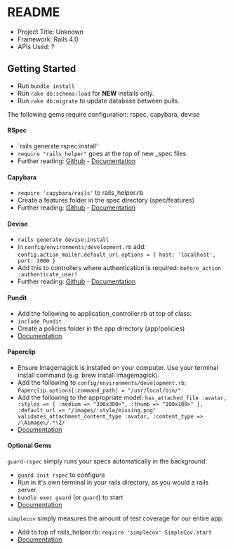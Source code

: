 # README

* Project Title: Unknown
* Framework: Rails 4.0
* APIs Used: ?

## Getting Started
* Run `bundle install`
* Run `rake db:schema:load` for <b>NEW</b> installs only.
* Run `rake db:migrate` to update database between pulls.

The following gems require configuration: rspec, capybara, devise

#### RSpec
* `rails generate rspec:install'
* `require "rails_helper"` goes at the top of new _spec files.
* Further reading: [Github](https://github.com/rspec/rspec-rails) - [Documentation](https://relishapp.com/rspec)

#### Capybara
* `require 'capybara/rails'` to rails_helper.rb
* Create a features folder in the spec directory (spec/features)
* Further reading: [Github](https://github.com/jnicklas/capybara) - [Documentation](http://www.rubydoc.info/github/jnicklas/capybara/master/Capybara/Node)

#### Devise
* `rails generate devise:install`
* in `config/environments/development.rb` add: 
`config.action_mailer.default_url_options = { host: 'localhost', port: 3000 }`
* Add this to controllers where authentication is required: `before_action :authenticate_user!`
* Further reading: [Github](https://github.com/plataformatec/devise) - [Documentation](http://devise.plataformatec.com.br/)

#### Pundit
* Add the following to application_controller.rb at top of class:
* `include Pundit`
* Create a policies folder in the app directory (app/policies)
* [Documentation](https://github.com/elabs/pundit)

#### Paperclip
* Ensure Imagemagick is installed on your computer. Use your terminal install command (e.g. brew install imagemagick).
* Add the following to `config/environments/development.rb`:
`Paperclip.options[:command_path] = "/usr/local/bin/"`
* Add the following to the appropriate model:
`has_attached_file :avatar, :styles => { :medium => "300x300>", :thumb => "100x100>" }, :default_url => "/images/:style/missing.png"
validates_attachment_content_type :avatar, :content_type => /\Aimage\/.*\Z/`
* [Documentation](https://github.com/thoughtbot/paperclip)

#### Optional Gems

`guard-rspec` simply runs your specs automatically in the background. 
* `guard init rspec` to configure
* Run in it's own terminal in your rails directory, as you would a rails server.
* `bundle exec guard` (or `guard`) to start
* [Documentation](https://github.com/guard/guard#readme)

`simplecov` simply measures the amount of test coverage for our entire app.
* Add to top of rails_helper.rb:
`require 'simplecov'
SimpleCov.start`
* [Documentation](https://github.com/colszowka/simplecov)


